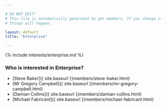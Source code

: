 ```yaml
---

# DO NOT EDIT!
# This file is automatically generated by get-members. If you change it, bad
# things will happen.

layout: default
title: "Enterprise"

---
```


{% include interests/enterprise.md %}

### Who is interested in Enterprise?


* [Steve Baker]({ site.baseurl }}members/steve-baker.html)
* [Mr Gregory Campbell]({ site.baseurl }}members/mr-gregory-campbell.html)
* [Damian Collins]({ site.baseurl }}members/damian-collins.html)
* [Michael Fabricant]({ site.baseurl }}members/michael-fabricant.html)
